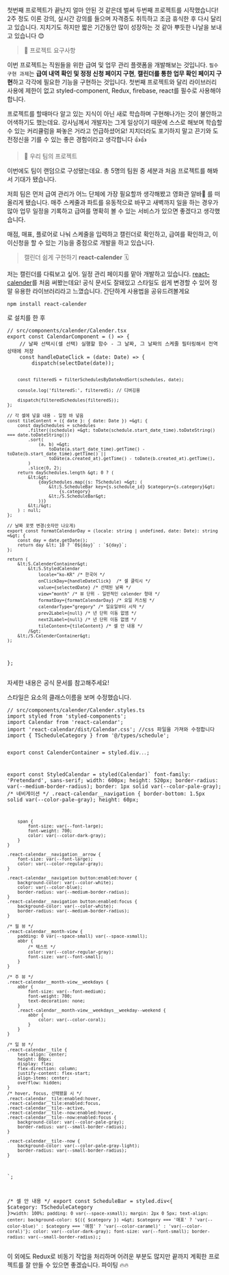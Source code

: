 <p>첫번째 프로젝트가 끝난지 얼마 안된 것 같은데 벌써 두번째 프로젝트를 시작했습니다!
2주 정도 이론 강의, 실시간 강의를 들으며 자격증도 취득하고 조금 휴식한 후 다시 달리고 있습니다. 지치기도 하지만 짧은 기간동안 많이 성장하는 것 같아 뿌듯한 나날을 보내고 있습니다 😊</p>
<blockquote>
<p>📂 프로젝트 요구사항</p>
</blockquote>
<p>이번 프로젝트는 직원들을 위한 급여 및 업무 관리 플랫폼을 개발해보는 것입니다.
<code>필수 구현 과제</code>는 <strong>급여 내역 확인 및 정정 신청 페이지 구현</strong>, <strong>캘린더를 통한 업무 확인 페이지 구현</strong>하고 각각에 필요한 기능을 구현하는 것입니다.
첫번째 프로젝트와 달리 라이브러리 사용에 제한이 없고 styled-component, Redux, firebase, react를 필수로 사용해야합니다. </p>
<p>프로젝트를 할때마다 알고 있는 지식이 아닌 새로 학습하며 구현해나가는 것이 불안하고 어색하기도 했는데요. 강사님께서 개발자는 그게 일상이기 때문에 스스로 해보며 학습할 수 있는 커리큘럼을 짜놓은 거라고 언급하셨어요! 지치더라도 포기하지 말고 끈기와 도전정신을 기를 수 있는 좋은 경험이라고 생각합니다 👍👍</p>
<blockquote>
<p>💫 우리 팀의 프로젝트</p>
</blockquote>
<p>이번에도 팀이 랜덤으로 구성됐는데요. 총 5명의 팀원 중 세분과 처음 프로젝트를 해봐서 기대가 됐습니다.</p>
<p>저희 팀은 먼저 급여 관리가 어느 단체에 가장 필요할까 생각해봤고 영화관 알바🍿 를 떠올리게 됐습니다. 매주 스케줄과 파트를 유동적으로 바꾸고 새벽까지 일을 하는 경우가 많아 업무 일정을 기록하고 급여를 명확히 볼 수 있는 서비스가 있으면 좋겠다고 생각했습니다.</p>
<p>매점, 매표, 플로어로 나눠 스케줄을 입력하고 캘린더로 확인하고, 급여를 확인하고, 이이신청을 할 수 있는 기능을 중점으로 개발을 하고 있습니다.</p>
<blockquote>
<p>캘린더 쉽게 구현하기 <strong>react-calender</strong> 🗓</p>
</blockquote>
<p>저는 캘린더를 다뤄보고 싶어. 일정 관리 페이지를 맡아 개발하고 있습니다.
<a href="https://www.npmjs.com/package/react-calendar">react-calender</a>를 처음 써봤는데요!
공식 문서도 잘돼있고 스타일도 쉽게 변경할 수 있어 정말 유용한 라이브러리라고 느꼈습니다.
간단하게 사용법을 공유드려볼게요</p>
<pre><code class="language-bash">npm install react-calender</code></pre>
<p>로 설치를 한 후 </p>
<pre><code class="language-jsx">// src/components/calender/Calender.tsx
export const CalendarComponent = () =&gt; {
    // 날짜 선택시(셀 선택) 실행할 함수 - 그 날짜, 그 날짜의 스케줄 필터링해서 전역 상태에 저장
    const handleDateClick = (date: Date) =&gt; {
        dispatch(selectDate(date));

        const filteredS = filterSchedulesByDateAndSort(schedules, date);

        console.log('filteredS:', filteredS); // 디버깅용

        dispatch(filteredSchedules(filteredS));
    };

    // 각 셀에 넣을 내용 - 일정 바 넣음
    const tileContent = ({ date }: { date: Date }) =&gt; {
        const daySchedules = schedules
            .filter((schedule) =&gt; toDate(schedule.start_date_time).toDateString() === date.toDateString())
            .sort(
                (a, b) =&gt;
                    toDate(a.start_date_time).getTime() - toDate(b.start_date_time).getTime() ||
                    toDate(a.created_at).getTime() - toDate(b.created_at).getTime(),
            )
            .slice(0, 2);
        return daySchedules.length &gt; 0 ? (
            &lt;&gt;
                {daySchedules.map((s: TSchedule) =&gt; (
                    &lt;S.ScheduleBar key={s.schedule_id} $category={s.category}&gt;
                        {s.category}
                    &lt;/S.ScheduleBar&gt;
                ))}
            &lt;/&gt;
        ) : null;
    };

    // 날짜 포맷 변경(숫자만 나오게)
    export const formatCalendarDay = (locale: string | undefined, date: Date): string =&gt; {
        const day = date.getDate();
        return day &lt; 10 ? `0${day}` : `${day}`;
    };

    return (
        &lt;S.CalenderContainer&gt;
            &lt;S.StyledCalendar
                locale="ko-KR" /* 한국어 */
                onClickDay={handleDateClick}  /* 셀 클릭시 */
                value={selectedDate} /* 선택된 날짜 */
                view="month" /* 뷰 단위 - 일반적인 calender 형태 */
                formatDay={formatCalendarDay} /* 요일 커스텀 */
                calendarType="gregory" /* 일요일부터 시작 */
                prev2Label={null} /* 년 단위 이동 없앰 */
                next2Label={null} /* 년 단위 이동 없앰 */
                tileContent={tileContent} /* 셀 안 내용 */
            /&gt;
        &lt;/S.CalenderContainer&gt;
    );
};</code></pre>
<p>자세한 내용은 공식 문서를 참고해주세요!</p>
<p>스타일은 요소의 클래스이름을 보며 수정했습니다.
<img alt="" src="https://velog.velcdn.com/images/kimlj0814/post/6a4e05e3-918c-42d7-a01c-2deff7df8bfd/image.png" /></p>
<pre><code class="language-js">// src/components/calender/Calender.styles.ts
import styled from 'styled-components';
import Calendar from 'react-calendar';
import 'react-calendar/dist/Calendar.css'; //css 파일을 가져와 수정합니다
import { TScheduleCategory } from '@/types/schedule';

export const CalenderContainer = styled.div`
    ...
`;

export const StyledCalendar = styled(Calendar)`
    font-family: 'Pretendard', sans-serif;
    width: 600px;
    height: 520px;
    border-radius: var(--medium-border-radius);
    border: 1px solid var(--color-pale-gray);
    /* 네비게이션 */
    .react-calendar__navigation {
        border-bottom: 1.5px solid var(--color-pale-gray);
        height: 60px;

        span {
            font-size: var(--font-large);
            font-weight: 700;
            color: var(--color-dark-gray);
        }
    }

    .react-calendar__navigation__arrow {
        font-size: var(--font-large);
        color: var(--color-regular-gray);
    }

    .react-calendar__navigation button:enabled:hover {
        background-color: var(--color-white);
        color: var(--color-blue);
        border-radius: var(--medium-border-radius);
    }
    .react-calendar__navigation button:enabled:focus {
        background-color: var(--color-white);
        border-radius: var(--medium-border-radius);
    }

    /* 월 뷰 */
    .react-calendar__month-view {
        padding: 0 var(--space-small) var(--space-xsmall);
        abbr {
            /* 텍스트 */
            color: var(--color-regular-gray);
            font-size: var(--font-small);
        }
    }

    /* 주 뷰 */
    .react-calendar__month-view__weekdays {
        abbr {
            font-size: var(--font-medium);
            font-weight: 700;
            text-decoration: none;
        }
        .react-calendar__month-view__weekdays__weekday--weekend {
            abbr {
                color: var(--color-coral);
            }
        }
    }

    /* 일 뷰 */
    .react-calendar__tile {
        text-align: center;
        height: 80px;
        display: flex;
        flex-direction: column;
        justify-content: flex-start;
        align-items: center;
        overflow: hidden;
    }
    /* hover, focus, 선택됐을 시 */
    .react-calendar__tile:enabled:hover,
    .react-calendar__tile:enabled:focus,
    .react-calendar__tile--active,
    .react-calendar__tile--now:enabled:hover,
    .react-calendar__tile--now:enabled:focus {
        background-color: var(--color-pale-gray);
        border-radius: var(--small-border-radius);
    }

    .react-calendar__tile--now {
        background-color: var(--color-pale-gray-light);
        border-radius: var(--small-border-radius);
    }
`;

/* 셀 안 내용 */
export const ScheduleBar = styled.div&lt;{ $category: TScheduleCategory }&gt;`
    width: 100%;
    padding: 0 var(--space-xsmall);
    margin: 2px 0 5px;
    text-align: center;
    background-color: ${({ $category }) =&gt;
        $category === '매표'
            ? 'var(--color-blue)'
            : $category === '매점'
                ? 'var(--color-caramel)'
                : 'var(--color-coral)'};
    color: var(--color-dark-gray);
    font-size: var(--font-small);
    border-radius: var(--small-border-radius);
`;</code></pre>
<p>이 외에도 Redux로 비동기 작업을 처리하며 어려운 부분도 많지만 끝까지 계획한 프로젝트를 잘 만들 수 있으면 좋겠습니다. 파이팅 🔥🔥</p>